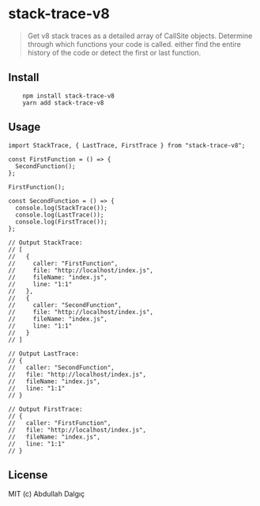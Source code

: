 # stack-trace-v8

> Get v8 stack traces as a detailed array of CallSite objects. Determine through which functions your code is called. either find the entire history of the code or detect the first or last function.

## Install

```
    npm install stack-trace-v8
    yarn add stack-trace-v8
```

## Usage

```
import StackTrace, { LastTrace, FirstTrace } from "stack-trace-v8";

const FirstFunction = () => {
  SecondFunction();
};

FirstFunction();

const SecondFunction = () => {
  console.log(StackTrace());
  console.log(LastTrace());
  console.log(FirstTrace());
};

// Output StackTrace:
// [
//   {
//     caller: "FirstFunction",
//     file: "http://localhost/index.js",
//     fileName: "index.js",
//     line: "1:1"
//   },
//   {
//     caller: "SecondFunction",
//     file: "http://localhost/index.js",
//     fileName: "index.js",
//     line: "1:1"
//   }
// ]

// Output LastTrace:
// {
//   caller: "SecondFunction",
//   file: "http://localhost/index.js",
//   fileName: "index.js",
//   line: "1:1"
// }

// Output FirstTrace:
// {
//   caller: "FirstFunction",
//   file: "http://localhost/index.js",
//   fileName: "index.js",
//   line: "1:1"
// }

```

## License

MIT (c) Abdullah Dalgıç
